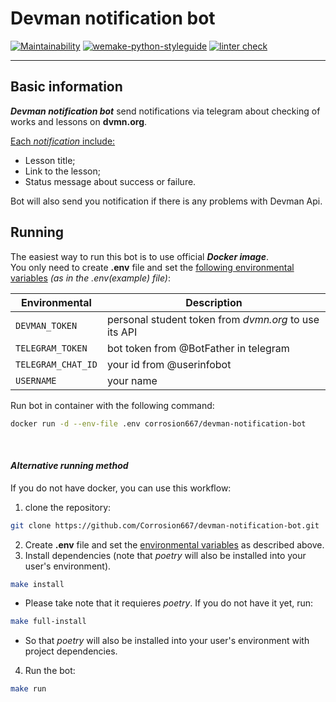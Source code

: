 # Devman notification bot

[![Maintainability](https://api.codeclimate.com/v1/badges/8af3731206254f254a6a/maintainability)](https://codeclimate.com/github/Corrosion667/devman-notification-bot/maintainability)
[![wemake-python-styleguide](https://img.shields.io/badge/style-wemake-000000.svg)](https://github.com/wemake-services/wemake-python-styleguide)
[![linter check](https://github.com/Corrosion667/devman-notification-bot/actions/workflows/linter-check.yml/badge.svg)](https://github.com/Corrosion667/devman-notification-bot/actions/workflows/linter-check.yml)

---

## Basic information

***Devman notification bot*** send notifications via telegram about checking of works and lessons on **dvmn.org**.

<ins>Each *notification* include:</ins>  
- Lesson title;
- Link to the lesson;
- Status message about success or failure.

Bot will also send you notification if there is any problems with Devman Api.

## Running

The easiest way to run this bot is to use official ***Docker image***.  
You only need to create **.env** file and set the <ins>following environmental variables</ins> *(as in the .env(example) file)*:  

| Environmental      | Description                                           |
|--------------------|-------------------------------------------------------|
| `DEVMAN_TOKEN`     | personal student token from *dvmn.org* to use its API |       
| `TELEGRAM_TOKEN`   | bot token from @BotFather in telegram                 |      
| `TELEGRAM_CHAT_ID` | your id from @userinfobot                             |
| `USERNAME`         | your name                                             |

Run bot in container with the following command:
```bash
docker run -d --env-file .env corrosion667/devman-notification-bot
```
&nbsp;
#### *Alternative running method*

If you do not have docker, you can use this workflow:
1. clone the repository:
```bash
git clone https://github.com/Corrosion667/devman-notification-bot.git
```
2. Create **.env** file and set the <ins>environmental variables</ins> as described above.
3. Install dependencies (note that *poetry* will also be installed into your user's environment).
```bash
make install
```
* Please take note that it requieres *poetry*. If you do not have it yet, run:
```bash
make full-install
```
* So that *poetry* will also be installed into your user's environment with project dependencies.
4. Run the bot:
```bash
make run
```